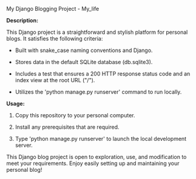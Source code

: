 My Django Blogging Project - My_life

**Description:**



This Django project is a straightforward and stylish platform for personal blogs. It satisfies the following criteria:



- Built with snake_case naming conventions and Django.

- Stores data in the default SQLite database (db.sqlite3).

- Includes a test that ensures a 200 HTTP response status code and an index view at the root URL ("/").

- Utilizes the 'python manage.py runserver' command to run locally.



**Usage:**



1. Copy this repository to your personal computer.

2. Install any prerequisites that are required.

3. Type 'python manage.py runserver' to launch the local development server.





This Django blog project is open to exploration, use, and modification to meet your requirements. Enjoy easily setting up and maintaining your personal blog!




